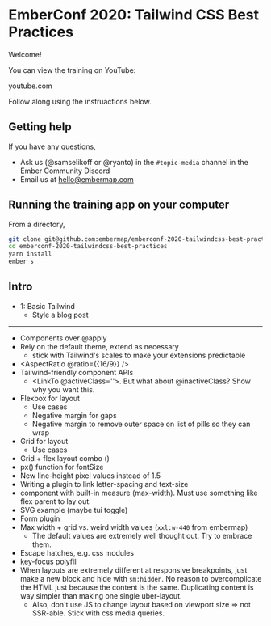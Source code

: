 # EmberConf 2020: Tailwind CSS Best Practices

Welcome!

You can view the training on YouTube:

youtube.com

Follow along using the instruactions below.

## Getting help

If you have any questions,

- Ask us (@samselikoff or @ryanto) in the `#topic-media` channel in the Ember Community Discord
- Email us at hello@embermap.com

## Running the training app on your computer

From a directory,

```sh
git clone git@github.com:embermap/emberconf-2020-tailwindcss-best-practices.git
cd emberconf-2020-tailwindcss-best-practices
yarn install
ember s
```

## Intro

- 1: Basic Tailwind
  - Style a blog post

---

- Components over @apply
- Rely on the default theme, extend as necessary
  - stick with Tailwind's scales to make your extensions predictable
- <AspectRatio @ratio={{16/9}} />
- Tailwind-friendly component APIs
  - <LinkTo @activeClass=''>. But what about @inactiveClass? Show why you want this.
- Flexbox for layout
  - Use cases
  - Negative margin for gaps
  - Negative margin to remove outer space on list of pills so they can wrap
- Grid for layout
  - Use cases
- Grid + flex layout combo (<List />)
- px() function for fontSize
- New line-height pixel values instead of 1.5
- Writing a plugin to link letter-spacing and text-size
- <Text /> component with built-in measure (max-width). Must use something like flex parent to lay out.
- SVG example (maybe tui toggle)
- Form plugin
- Max width + grid vs. weird width values (`xxl:w-440` from embermap)
  - The default values are extremely well thought out. Try to embrace them.
- Escape hatches, e.g. css modules
- key-focus polyfill
- When layouts are extremely different at responsive breakpoints, just make a new block and hide with `sm:hidden`. No reason to overcomplicate the HTML just because the content is the same. Duplicating content is way simpler than making one single uber-layout.
  - Also, don't use JS to change layout based on viewport size => not SSR-able. Stick with css media queries.
